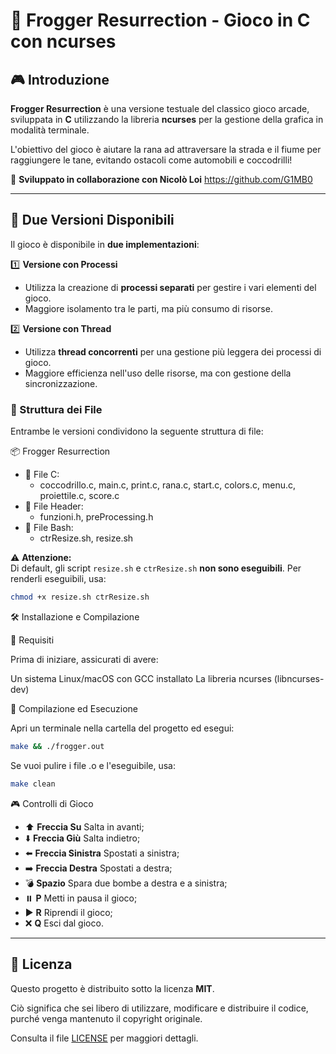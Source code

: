 # 🐸 Frogger Resurrection - Gioco in C con ncurses

## 🎮 Introduzione  

**Frogger Resurrection** è una versione testuale del classico gioco arcade, sviluppata in **C** utilizzando la libreria **ncurses** per la gestione della grafica in modalità terminale.  

L'obiettivo del gioco è aiutare la rana ad attraversare la strada e il fiume per raggiungere le tane, evitando ostacoli come automobili e coccodrilli!  

🔹 **Sviluppato in collaborazione con Nicolò Loi**    https://github.com/G1MB0

---

## 🔄 Due Versioni Disponibili  

Il gioco è disponibile in **due implementazioni**:  

1️⃣ **Versione con Processi**   
   - Utilizza la creazione di **processi separati** per gestire i vari elementi del gioco.  
   - Maggiore isolamento tra le parti, ma più consumo di risorse.  

2️⃣ **Versione con Thread**   
   - Utilizza **thread concorrenti** per una gestione più leggera dei processi di gioco.  
   - Maggiore efficienza nell'uso delle risorse, ma con gestione della sincronizzazione.  

### 📂 Struttura dei File  

Entrambe le versioni condividono la seguente struttura di file:  

📦 Frogger Resurrection 
+ 📜 File C:
   - coccodrillo.c, main.c, print.c, rana.c, start.c, colors.c, menu.c, proiettile.c, score.c
+ 📜 File Header:
   - funzioni.h, preProcessing.h
+ 📜 File Bash:
   - ctrResize.sh, resize.sh

⚠️ **Attenzione:**  
Di default, gli script `resize.sh` e `ctrResize.sh` **non sono eseguibili**. Per renderli eseguibili, usa:  

```sh
chmod +x resize.sh ctrResize.sh
```
🛠️ Installazione e Compilazione

🔹 Requisiti

Prima di iniziare, assicurati di avere:

Un sistema Linux/macOS con GCC installato
La libreria ncurses (libncurses-dev)

🔹 Compilazione ed Esecuzione

Apri un terminale nella cartella del progetto ed esegui:

```sh
make && ./frogger.out
```
Se vuoi pulire i file .o e l'eseguibile, usa:

```sh
make clean
```
🎮 Controlli di Gioco
- ⬆️ **Freccia Su** Salta in avanti;
- ⬇️ **Freccia Giù** Salta indietro;
- ⬅️ **Freccia Sinistra** Spostati a sinistra;
- ➡️ **Freccia Destra** Spostati a destra;
- 💣 **Spazio** Spara due bombe a destra e a sinistra;
- ⏸️ **P** Metti in pausa il gioco;
- ▶️ **R** Riprendi il gioco;
- ❌ **Q** Esci dal gioco.

---

## 📜 Licenza

Questo progetto è distribuito sotto la licenza **MIT**.  

Ciò significa che sei libero di utilizzare, modificare e distribuire il codice, purché venga mantenuto il copyright originale.  

Consulta il file [LICENSE](./LICENSE) per maggiori dettagli.
